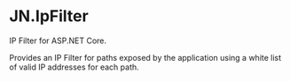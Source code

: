 # JN.IpFilter
IP Filter for ASP.NET Core.

Provides an IP Filter for paths exposed by the application using a white list of valid IP addresses for each path.
